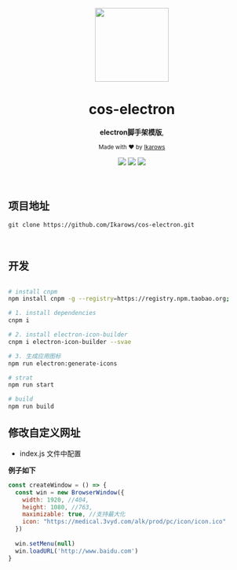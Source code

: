 <div align="center">
<p><img width="150" src="https://avatars0.githubusercontent.com/u/25151659?s=460&v=4"></p>

<h1>cos-electron</h1>

<p>
   <strong>electron脚手架模版</strong>,
</p>

<p>
  <sub>Made with ❤︎ by
    <a href="https://github.com/Ikarows">Ikarows</a>
  </sub>
</p>

<img src="https://shields.io/badge/node-%3E%3D%2016.0.0-brightgreen">
<img src="https://img.shields.io/badge/electron-26.2.0-brightgreen">
<img src="https://img.shields.io/badge/electron_icon_builder-2.0.1-brightgreen">
</div>

<br>
<br>

## 项目地址

```shell
git clone https://github.com/Ikarows/cos-electron.git
```

<br />

## 开发

```bash

# install cnpm
npm install cnpm -g --registry=https://registry.npm.taobao.org;

# 1. install dependencies
cnpm i

# 2. install electron-icon-builder
cnpm i electron-icon-builder --svae

# 3. 生成应用图标
npm run electron:generate-icons

# strat
npm run start

# build
npm run build
```

## 修改自定义网址

- index.js 文件中配置

**例子如下**

```javascript
const createWindow = () => {
  const win = new BrowserWindow({
    width: 1920, //404,
    height: 1080, //763,
    maximizable: true, //支持最大化
    icon: "https://medical.3vyd.com/alk/prod/pc/icon/icon.ico"
  })
  
  win.setMenu(null)
  win.loadURL('http://www.baidu.com')
}
```
